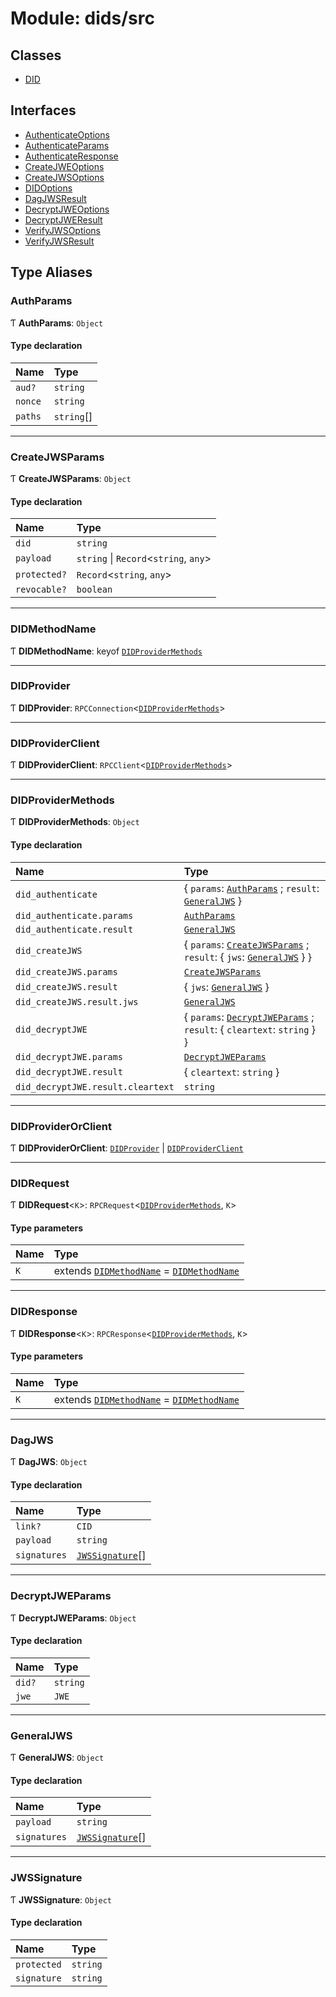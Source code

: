 # Module: dids/src

## Classes

- [DID](../classes/dids_src.DID.md)

## Interfaces

- [AuthenticateOptions](../interfaces/dids_src.AuthenticateOptions.md)
- [AuthenticateParams](../interfaces/dids_src.AuthenticateParams.md)
- [AuthenticateResponse](../interfaces/dids_src.AuthenticateResponse.md)
- [CreateJWEOptions](../interfaces/dids_src.CreateJWEOptions.md)
- [CreateJWSOptions](../interfaces/dids_src.CreateJWSOptions.md)
- [DIDOptions](../interfaces/dids_src.DIDOptions.md)
- [DagJWSResult](../interfaces/dids_src.DagJWSResult.md)
- [DecryptJWEOptions](../interfaces/dids_src.DecryptJWEOptions.md)
- [DecryptJWEResult](../interfaces/dids_src.DecryptJWEResult.md)
- [VerifyJWSOptions](../interfaces/dids_src.VerifyJWSOptions.md)
- [VerifyJWSResult](../interfaces/dids_src.VerifyJWSResult.md)

## Type Aliases

### AuthParams

Ƭ **AuthParams**: `Object`

#### Type declaration

| Name | Type |
| :------ | :------ |
| `aud?` | `string` |
| `nonce` | `string` |
| `paths` | `string`[] |

___

### CreateJWSParams

Ƭ **CreateJWSParams**: `Object`

#### Type declaration

| Name | Type |
| :------ | :------ |
| `did` | `string` |
| `payload` | `string` \| `Record`<`string`, `any`\> |
| `protected?` | `Record`<`string`, `any`\> |
| `revocable?` | `boolean` |

___

### DIDMethodName

Ƭ **DIDMethodName**: keyof [`DIDProviderMethods`](dids_src.md#didprovidermethods)

___

### DIDProvider

Ƭ **DIDProvider**: `RPCConnection`<[`DIDProviderMethods`](dids_src.md#didprovidermethods)\>

___

### DIDProviderClient

Ƭ **DIDProviderClient**: `RPCClient`<[`DIDProviderMethods`](dids_src.md#didprovidermethods)\>

___

### DIDProviderMethods

Ƭ **DIDProviderMethods**: `Object`

#### Type declaration

| Name | Type |
| :------ | :------ |
| `did_authenticate` | { `params`: [`AuthParams`](dids_src.md#authparams) ; `result`: [`GeneralJWS`](dids_src.md#generaljws)  } |
| `did_authenticate.params` | [`AuthParams`](dids_src.md#authparams) |
| `did_authenticate.result` | [`GeneralJWS`](dids_src.md#generaljws) |
| `did_createJWS` | { `params`: [`CreateJWSParams`](dids_src.md#createjwsparams) ; `result`: { `jws`: [`GeneralJWS`](dids_src.md#generaljws)  }  } |
| `did_createJWS.params` | [`CreateJWSParams`](dids_src.md#createjwsparams) |
| `did_createJWS.result` | { `jws`: [`GeneralJWS`](dids_src.md#generaljws)  } |
| `did_createJWS.result.jws` | [`GeneralJWS`](dids_src.md#generaljws) |
| `did_decryptJWE` | { `params`: [`DecryptJWEParams`](dids_src.md#decryptjweparams) ; `result`: { `cleartext`: `string`  }  } |
| `did_decryptJWE.params` | [`DecryptJWEParams`](dids_src.md#decryptjweparams) |
| `did_decryptJWE.result` | { `cleartext`: `string`  } |
| `did_decryptJWE.result.cleartext` | `string` |

___

### DIDProviderOrClient

Ƭ **DIDProviderOrClient**: [`DIDProvider`](dids_src.md#didprovider) \| [`DIDProviderClient`](dids_src.md#didproviderclient)

___

### DIDRequest

Ƭ **DIDRequest**<`K`\>: `RPCRequest`<[`DIDProviderMethods`](dids_src.md#didprovidermethods), `K`\>

#### Type parameters

| Name | Type |
| :------ | :------ |
| `K` | extends [`DIDMethodName`](dids_src.md#didmethodname) = [`DIDMethodName`](dids_src.md#didmethodname) |

___

### DIDResponse

Ƭ **DIDResponse**<`K`\>: `RPCResponse`<[`DIDProviderMethods`](dids_src.md#didprovidermethods), `K`\>

#### Type parameters

| Name | Type |
| :------ | :------ |
| `K` | extends [`DIDMethodName`](dids_src.md#didmethodname) = [`DIDMethodName`](dids_src.md#didmethodname) |

___

### DagJWS

Ƭ **DagJWS**: `Object`

#### Type declaration

| Name | Type |
| :------ | :------ |
| `link?` | `CID` |
| `payload` | `string` |
| `signatures` | [`JWSSignature`](dids_src.md#jwssignature)[] |

___

### DecryptJWEParams

Ƭ **DecryptJWEParams**: `Object`

#### Type declaration

| Name | Type |
| :------ | :------ |
| `did?` | `string` |
| `jwe` | `JWE` |

___

### GeneralJWS

Ƭ **GeneralJWS**: `Object`

#### Type declaration

| Name | Type |
| :------ | :------ |
| `payload` | `string` |
| `signatures` | [`JWSSignature`](dids_src.md#jwssignature)[] |

___

### JWSSignature

Ƭ **JWSSignature**: `Object`

#### Type declaration

| Name | Type |
| :------ | :------ |
| `protected` | `string` |
| `signature` | `string` |
